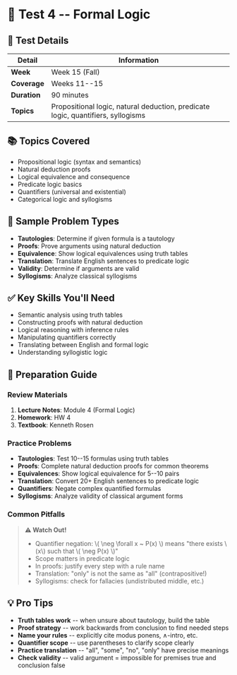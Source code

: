 # 🧠 Test 4 -- Formal Logic

## 📅 Test Details

| Detail | Information |
|--------|-------------|
| **Week** | Week 15 (Fall) |
| **Coverage** | Weeks 11--15 |
| **Duration** | 90 minutes |
| **Topics** | Propositional logic, natural deduction, predicate logic, quantifiers, syllogisms |

## 📚 Topics Covered

- Propositional logic (syntax and semantics)
- Natural deduction proofs
- Logical equivalence and consequence
- Predicate logic basics
- Quantifiers (universal and existential)
- Categorical logic and syllogisms

## 🎯 Sample Problem Types

- **Tautologies**: Determine if given formula is a tautology
- **Proofs**: Prove arguments using natural deduction
- **Equivalence**: Show logical equivalences using truth tables
- **Translation**: Translate English sentences to predicate logic
- **Validity**: Determine if arguments are valid
- **Syllogisms**: Analyze classical syllogisms

## ✅ Key Skills You'll Need

- Semantic analysis using truth tables
- Constructing proofs with natural deduction
- Logical reasoning with inference rules
- Manipulating quantifiers correctly
- Translating between English and formal logic
- Understanding syllogistic logic

## 📖 Preparation Guide

### Review Materials

1. **Lecture Notes**: Module 4 (Formal Logic)
2. **Homework**: HW 4
3. **Textbook**: Kenneth Rosen

### Practice Problems

- **Tautologies**: Test 10--15 formulas using truth tables
- **Proofs**: Complete natural deduction proofs for common theorems
- **Equivalences**: Show logical equivalence for 5--10 pairs
- **Translation**: Convert 20+ English sentences to predicate logic
- **Quantifiers**: Negate complex quantified formulas
- **Syllogisms**: Analyze validity of classical argument forms

### Common Pitfalls

> **⚠️ Watch Out!**
>
> - Quantifier negation: \\( \neg \forall x ~ P(x) \\) means "there exists \\(x\\) such that \\( \neg P(x) \\)"
> - Scope matters in predicate logic
> - In proofs: justify every step with a rule name
> - Translation: "only" is not the same as "all" (contrapositive!)
> - Syllogisms: check for fallacies (undistributed middle, etc.)

## 💡 Pro Tips

- **Truth tables work** -- when unsure about tautology, build the table
- **Proof strategy** -- work backwards from conclusion to find needed steps
- **Name your rules** -- explicitly cite modus ponens, ∧-intro, etc.
- **Quantifier scope** -- use parentheses to clarify scope clearly
- **Practice translation** -- "all", "some", "no", "only" have precise meanings
- **Check validity** -- valid argument = impossible for premises true and conclusion false

